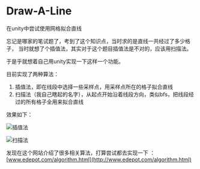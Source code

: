# Draw-A-Line

在unity中尝试使用网格拟合直线

忘记是哪家的笔试题了，考到了这个知识点，当时求的是直线一共经过了多少格子，
当时就想了个插值法，其实对于这个题目插值法是不对的，应该用扫描法。

于是乎就想着自己用unity实现一下这样一个功能。

目前实现了两种算法：
1. 插值法，即在线段中选择一些采样点，用采样点所在的格子拟合直线
2. 扫描法（我自己瞎起的名字），从起点开始沿着线段方向，类似bfs，把线段经过的所有格子全用来拟合直线

效果如下：

![插值法](https://cdn.jsdelivr.net/gh/FcAYH/Images/2022/10/17/f544214be590fe15b2743ea6172ba448.png)

![扫描法](https://cdn.jsdelivr.net/gh/FcAYH/Images/2022/10/17/936f3e5ccd1d7e30daf3b1a142241034.png)

发现在这个网站介绍了很多相关算法，打算尝试都去实现一下 ：[www.edepot.com/algorithm.html](http://www.edepot.com/algorithm.html)
